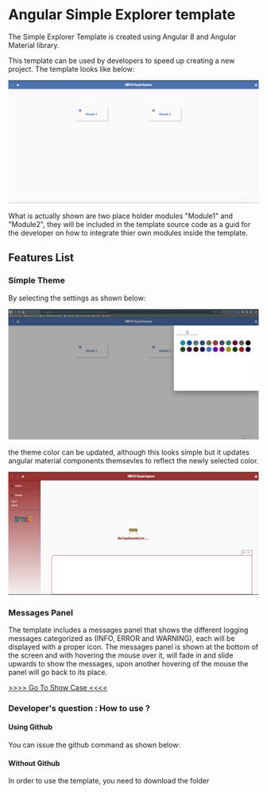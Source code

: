 # Angular Simple Explorer template


The Simple Explorer Template is created using Angular 8 and Angular Material library. 

This template can be used by developers to speed up creating a new project. The template looks like below:

![Template Explorer Page](../../../docs/images/templateView1.png)


What is actually shown are two place holder modules "Module1" and "Module2", they will be included in the template source code as a guid for the developer on how to integrate thier own modules inside the template.

## Features List

### Simple Theme 

By selecting the settings as shown below:

![Template Settings](../../../docs/images/template_settings.png)

the theme color can be updated, although this looks simple but it updates angular material components themsevles to reflect the newly selected color.

![Template With different Theme](../../../docs/images/template_with_theme.png)

### Messages Panel

The template includes a messages panel that shows the different logging messages categorized as (INFO, ERROR and WARNING), each will be displayed with a proper icon. The messages panel is shown at the bottom of the screen and with hovering the mouse over it, will fade in and slide upwards to show the messages, upon another hovering of the mouse the panel will go back to its place.


[ >>>> Go To Show Case <<<< ](https://www.youtube.com/watch?v=aaCTbyGFfxE&feature=youtu.be)


### Developer's question : How to use ?
#### Using Github
You can issue the github command as shown below:

#### Without Github
In order to use the template, you need to download the folder
 
